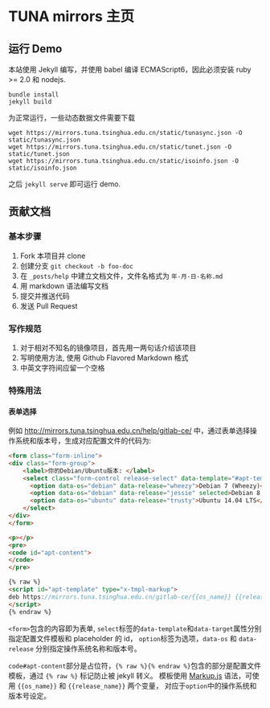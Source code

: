 # TUNA mirrors 主页

## 运行 Demo 

本站使用 Jekyll 编写，并使用 babel 编译 ECMAScript6，因此必须安装 ruby >= 2.0 和 nodejs.

```
bundle install
jekyll build
```

为正常运行，一些动态数据文件需要下载

```
wget https://mirrors.tuna.tsinghua.edu.cn/static/tunasync.json -O static/tunasync.json
wget https://mirrors.tuna.tsinghua.edu.cn/static/tunet.json -O static/tunet.json
wget https://mirrors.tuna.tsinghua.edu.cn/static/isoinfo.json -O static/isoinfo.json
```

之后 `jekyll serve` 即可运行 demo.

## 贡献文档

### 基本步骤

1. Fork 本项目并 clone
2. 创建分支 `git checkout -b foo-doc`
3. 在 `_posts/help` 中建立文档文件，文件名格式为 `年-月-日-名称.md`
4. 用 markdown 语法编写文档
5. 提交并推送代码
6. 发送 Pull Request

### 写作规范

1. 对于相对不知名的镜像项目，首先用一两句话介绍该项目
2. 写明使用方法, 使用 Github Flavored Markdown 格式
3. 中英文字符间应留一个空格

### 特殊用法

#### 表单选择
例如 <http://mirrors.tuna.tsinghua.edu.cn/help/gitlab-ce/> 中，通过表单选择操作系统和版本号，生成对应配置文件的代码为:

```html
<form class="form-inline">
<div class="form-group">
	<label>你的Debian/Ubuntu版本: </label>
	<select class="form-control release-select" data-template="#apt-template" data-target="#apt-content">
	  <option data-os="debian" data-release="wheezy">Debian 7 (Wheezy)</option>
	  <option data-os="debian" data-release="jessie" selected>Debian 8 (Jessie)</option>
	  <option data-os="ubuntu" data-release="trusty">Ubuntu 14.04 LTS</option>
	</select>
</div>
</form>

<p></p>
<pre>
<code id="apt-content">
</code>
</pre>

{% raw %}
<script id="apt-template" type="x-tmpl-markup">
deb https://mirrors.tuna.tsinghua.edu.cn/gitlab-ce/{{os_name}} {{release_name}} main
</script>
{% endraw %}
```

`<form>`包含的内容即为表单, `select`标签的`data-template`和`data-target`属性分别指定配置文件模板和 placeholder 的 id，
`option`标签为选项，`data-os` 和 `data-release` 分别指定操作系统名称和版本号。

`code#apt-content`部分是占位符，`{% raw %}{% endraw %}`包含的部分是配置文件模板，通过 `{% raw %}` 标记防止被 jekyll 转义。
模板使用 [Markup.js](https://github.com/adammark/Markup.js/) 语法，可使用 `{{os_name}}` 和 `{{release_name}}` 两个变量，
对应于`option`中的操作系统和版本号设定。



